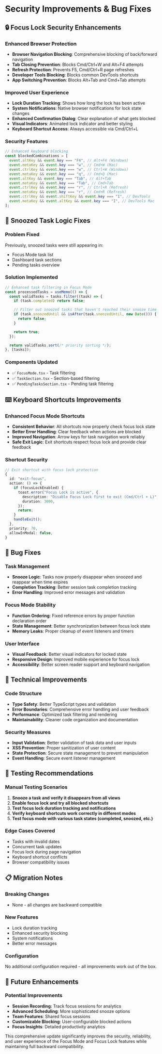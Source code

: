 # Security Improvements & Bug Fixes

## 🔒 Focus Lock Security Enhancements

### Enhanced Browser Protection

- **Browser Navigation Blocking**: Comprehensive blocking of back/forward navigation
- **Tab Closing Prevention**: Blocks Cmd/Ctrl+W and Alt+F4 attempts
- **Refresh Protection**: Prevents F5, Cmd/Ctrl+R page refreshes
- **Developer Tools Blocking**: Blocks common DevTools shortcuts
- **App Switching Prevention**: Blocks Alt+Tab and Cmd+Tab attempts

### Improved User Experience

- **Lock Duration Tracking**: Shows how long the lock has been active
- **System Notifications**: Native browser notifications for lock state changes
- **Enhanced Confirmation Dialog**: Clear explanation of what gets blocked
- **Visual Indicators**: Animated lock indicator and better styling
- **Keyboard Shortcut Access**: Always accessible via Cmd/Ctrl+L

### Security Features

```typescript
// Enhanced keyboard blocking
const blockedCombinations = [
  event.altKey && event.key === "F4", // Alt+F4 (Windows)
  event.metaKey && event.key === "w", // Cmd+W (Mac)
  event.ctrlKey && event.key === "w", // Ctrl+W (Windows)
  event.metaKey && event.key === "q", // Cmd+Q (Mac)
  event.altKey && event.key === "Tab", // Alt+Tab
  event.metaKey && event.key === "Tab", // Cmd+Tab
  event.ctrlKey && event.key === "r", // Ctrl+R (Refresh)
  event.metaKey && event.key === "r", // Cmd+R (Refresh)
  event.ctrlKey && event.shiftKey && event.key === "I", // DevTools
  event.metaKey && event.altKey && event.key === "I", // DevTools Mac
];
```

## 🎯 Snoozed Task Logic Fixes

### Problem Fixed

Previously, snoozed tasks were still appearing in:

- Focus Mode task list
- Dashboard task sections
- Pending tasks overview

### Solution Implemented

```typescript
// Enhanced task filtering in Focus Mode
const processedTasks = useMemo(() => {
  const validTasks = tasks.filter((task) => {
    if (task.completed) return false;

    // Filter out snoozed tasks that haven't reached their snooze time yet
    if (task.snoozedUntil && isAfter(task.snoozedUntil, new Date())) {
      return false;
    }

    return true;
  });

  return validTasks.sort(/* priority sorting */);
}, [tasks]);
```

### Components Updated

- ✅ `FocusMode.tsx` - Task filtering
- ✅ `TaskSection.tsx` - Section-based filtering
- ✅ `PendingTasksSection.tsx` - Pending task filtering

## ⌨️ Keyboard Shortcuts Improvements

### Enhanced Focus Mode Shortcuts

- **Consistent Behavior**: All shortcuts now properly check focus lock state
- **Better Error Handling**: Clear feedback when actions are blocked
- **Improved Navigation**: Arrow keys for task navigation work reliably
- **Safe Exit Logic**: Exit shortcuts respect focus lock and provide clear feedback

### Shortcut Security

```typescript
// Exit shortcut with focus lock protection
{
  id: "exit-focus",
  action: () => {
    if (focusLockEnabled) {
      toast.error("Focus Lock is active", {
        description: "Disable Focus Lock first to exit (Cmd/Ctrl + L)",
        duration: 3000,
      });
      return;
    }
    handleExit();
  },
  priority: 70,
  allowInModal: false,
}
```

## 🐛 Bug Fixes

### Task Management

- **Snooze Logic**: Tasks now properly disappear when snoozed and reappear when time expires
- **Completion Tracking**: Better session task completion tracking
- **Error Handling**: Improved error messages and validation

### Focus Mode Stability

- **Function Ordering**: Fixed reference errors by proper function declaration order
- **State Management**: Better synchronization between focus lock state
- **Memory Leaks**: Proper cleanup of event listeners and timers

### User Interface

- **Visual Feedback**: Better visual indicators for locked state
- **Responsive Design**: Improved mobile experience for focus lock
- **Accessibility**: Better screen reader support and keyboard navigation

## 🔧 Technical Improvements

### Code Structure

- **Type Safety**: Better TypeScript types and validation
- **Error Boundaries**: Comprehensive error handling and user feedback
- **Performance**: Optimized task filtering and rendering
- **Maintainability**: Cleaner code organization and documentation

### Security Measures

- **Input Validation**: Better validation of task data and user inputs
- **XSS Prevention**: Proper sanitization of user content
- **State Protection**: Secure state management to prevent manipulation
- **Event Handling**: Secure event listener management

## 🧪 Testing Recommendations

### Manual Testing Scenarios

1. **Snooze a task and verify it disappears from all views**
2. **Enable focus lock and try all blocked shortcuts**
3. **Test focus lock duration tracking and notifications**
4. **Verify keyboard shortcuts work correctly in different modes**
5. **Test focus mode with various task states (completed, snoozed, etc.)**

### Edge Cases Covered

- Tasks with invalid dates
- Concurrent task updates
- Focus lock during page navigation
- Keyboard shortcut conflicts
- Browser compatibility issues

## 📋 Migration Notes

### Breaking Changes

- None - all changes are backward compatible

### New Features

- Lock duration tracking
- Enhanced security blocking
- System notifications
- Better error messages

### Configuration

No additional configuration required - all improvements work out of the box.

## 🚀 Future Enhancements

### Potential Improvements

- **Session Recording**: Track focus sessions for analytics
- **Advanced Scheduling**: More sophisticated snooze options
- **Team Features**: Shared focus sessions
- **Customizable Blocking**: User-configurable blocked actions
- **Focus Insights**: Detailed productivity analytics

This comprehensive update significantly improves the security, reliability, and user experience of the Focus Mode and Focus Lock features while maintaining full backward compatibility.
